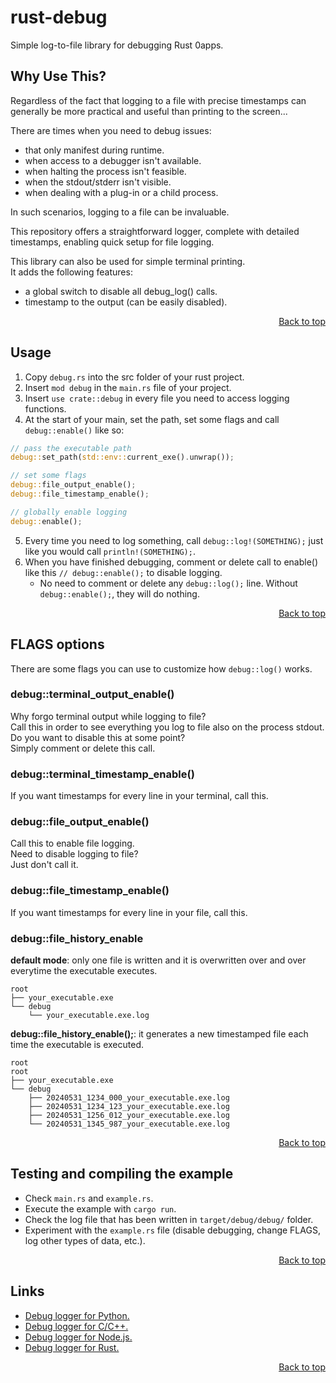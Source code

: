 # rust-debug

Simple log-to-file library for debugging Rust 0apps.


## Why Use This?

Regardless of the fact that logging to a file with precise timestamps can generally be more practical and useful than printing to the screen...

There are times when you need to debug issues:
- that only manifest during runtime.
- when access to a debugger isn't available.
- when halting the process isn't feasible.
- when the stdout/stderr isn't visible.
- when dealing with a plug-in or a child process.

In such scenarios, logging to a file can be invaluable.

This repository offers a straightforward logger, complete with detailed timestamps, enabling quick setup for file logging.

This library can also be used for simple terminal printing.  
It adds the following features:
- a global switch to disable all debug_log() calls.
- timestamp to the output (can be easily disabled).

<div style="text-align: right;">
    <a href="#rust-debug">Back to top</a>
</div>


## Usage

1. Copy `debug.rs` into the src folder of your rust project.
2. Insert `mod debug` in the `main.rs` file of your project.
3. Insert `use crate::debug` in every file you need to access logging functions.
4. At the start of your main, set the path, set some flags and call `debug::enable()` like so:
```rust
// pass the executable path
debug::set_path(std::env::current_exe().unwrap());

// set some flags
debug::file_output_enable();
debug::file_timestamp_enable();

// globally enable logging
debug::enable();
```
5. Every time you need to log something, call `debug::log!(SOMETHING);` just like you would call `println!(SOMETHING);`.
5. When you have finished debugging, comment or delete call to enable() like this `// debug::enable();` to disable logging.
    - No need to comment or delete any `debug::log();` line. Without `debug::enable();`, they will do nothing.

<div style="text-align: right;">
    <a href="#rust-debug">Back to top</a>
</div>


## FLAGS options

There are some flags you can use to customize how `debug::log()` works.


### debug::terminal_output_enable()

Why forgo terminal output while logging to file?  
Call this in order to see everything you log to file also on the process stdout.
Do you want to disable this at some point?  
Simply comment or delete this call.


### debug::terminal_timestamp_enable()

If you want timestamps for every line in your terminal, call this.


### debug::file_output_enable()

Call this to enable file logging.  
Need to disable logging to file?  
Just don't call it.

### debug::file_timestamp_enable()

If you want timestamps for every line in your file, call this.


### debug::file_history_enable

**default mode**: only one file is written and it is overwritten over and over everytime the executable executes.
```
root
├── your_executable.exe
└── debug
    └── your_executable.exe.log
```

**debug::file_history_enable();**: it generates a new timestamped file each time the executable is executed. 
```
root
root
├── your_executable.exe
└── debug
    ├── 20240531_1234_000_your_executable.exe.log
    ├── 20240531_1234_123_your_executable.exe.log
    ├── 20240531_1256_012_your_executable.exe.log
    └── 20240531_1345_987_your_executable.exe.log
```

<div style="text-align: right;">
    <a href="#rust-debug">Back to top</a>
</div>


## Testing and compiling the example

- Check `main.rs` and `example.rs`.
- Execute the example with `cargo run`.
- Check the log file that has been written in `target/debug/debug/` folder.
- Experiment with the `example.rs` file (disable debugging, change FLAGS, log other types of data, etc.).

<div style="text-align: right;">
    <a href="#rust-debug">Back to top</a>
</div>


## Links

- [Debug logger for Python.](https://github.com/RobertoPorpora/python-debug)
- [Debug logger for C/C++.](https://github.com/RobertoPorpora/c-debug)
- [Debug logger for Node.js.](https://github.com/RobertoPorpora/node-debug)
- [Debug logger for Rust.](https://github.com/RobertoPorpora/rust-debug)


<div style="text-align: right;">
    <a href="#rust-debug">Back to top</a>
</div>
